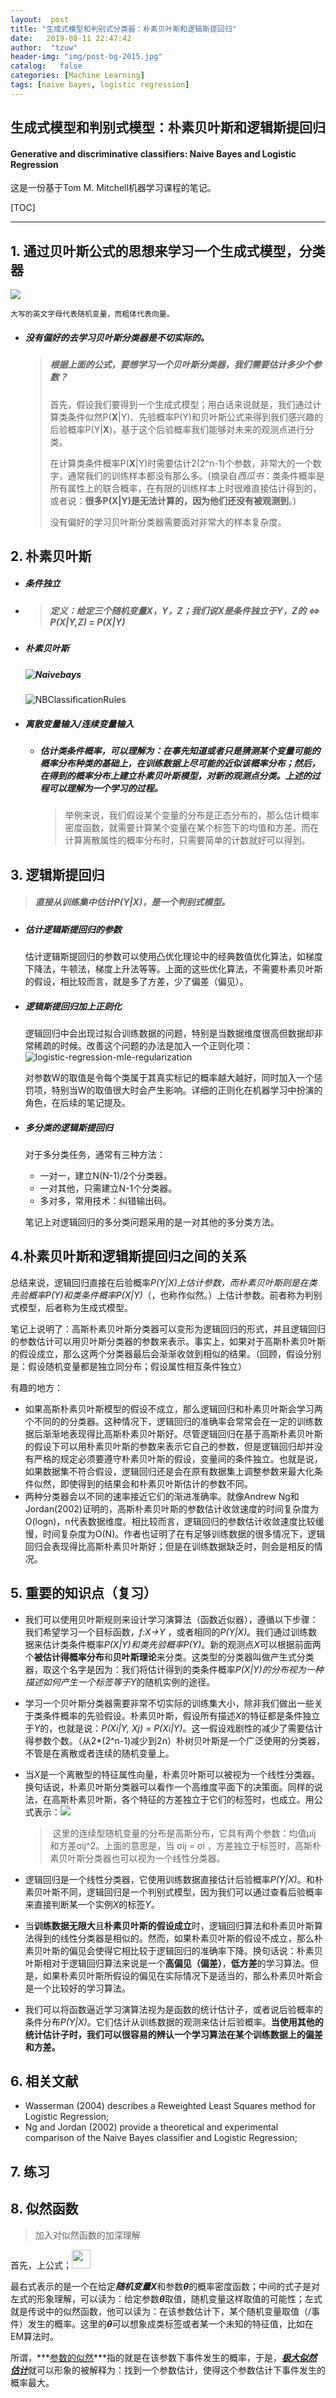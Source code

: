 ```yaml
---
layout:  post
title: "生成式模型和判别式分类器：朴素贝叶斯和逻辑斯提回归"
date:   2019-08-11 22:47:42                    
author:  "tzuw"
header-img: "img/post-bg-2015.jpg"
catalog:   false
categories: [Machine Learning]
tags: [naive bayes, logistic regression]
---
```

## 生成式模型和判别式模型：朴素贝叶斯和逻辑斯提回归

#### Generative and discriminative classifiers: Naive Bayes and Logistic Regression

这是一份基于Tom M. Mitchell机器学习课程的笔记。

[TOC]

------

## **1. 通过贝叶斯公式的思想来学习一个生成式模型，分类器** ##
![](../pics/bayes-rules.png)


   	大写的英文字母代表随机变量，而粗体代表向量。

   - ##### 没有**偏好**的去学习贝叶斯分类器是不切实际的。

     > ##### 根据上面的公式，要想学习一个贝叶斯分类器，我们需要估计多少个参数？
     >
     > 首先，假设我们要得到一个生成式模型；用白话来说就是，我们通过计算类条件似然P(**X**|Y)、先验概率P(Y)和贝叶斯公式来得到我们感兴趣的后验概率P(Y|**X**)，基于这个后验概率我们能够对未来的观测点进行分类。
     >
     > 在计算类条件概率P(**X**|Y)时需要估计2(2^n-1)个参数，非常大的一个数字，通常我们的训练样本都没有那么多。(摘录自*西瓜书*：类条件概率是所有属性上的联合概率，在有限的训练样本上时很难直接估计得到的，或者说：**很多P(X|Y)是无法计算的，因为他们还没有被观测到**。)
     >
     > 没有偏好的学习贝叶斯分类器需要面对非常大的样本复杂度。

## 2. 朴素贝叶斯 ##

   - ##### 条件独立

   - > ##### 定义：给定三个随机变量X，Y，Z；我们说X是条件独立于Y，Z的 <=> P(X|Y,Z) = P(X|Y)

   - ##### 朴素贝叶斯

     ##### ![Naivebays](../pics/Naivebays.PNG)

     ![NBClassificationRules](../pics/NBClassificationRules.PNG)

   - ##### 离散变量输入/连续变量输入

     - ##### 估计类条件概率，可以理解为：在事先知道或者只是猜测某个变量可能的概率分布种类的基础上，在训练数据上尽可能的近似该概率分布；然后，在得到的概率分布上建立朴素贝叶斯模型，对新的观测点分类。上述的过程可以理解为一个学习的过程。

       > 举例来说，我们假设某个变量的分布是正态分布的，那么估计概率密度函数，就需要计算某个变量在某个标签下的均值和方差。而在计算离散属性的概率分布时，只需要简单的计数就好可以得到。

## **3. 逻辑斯提回归** ##

   > ##### 直接从训练集中估计*P(Y|X)*，是一个*判别式模型*。

   - ##### 估计逻辑斯提回归的参数

     估计逻辑斯提回归的参数可以使用凸优化理论中的经典数值优化算法，如梯度下降法，牛顿法，梯度上升法等等。上面的这些优化算法，不需要朴素贝叶斯的假设，相比较而言，就是多了方差，少了偏差（偏见）。

   - ##### 逻辑斯提回归加上正则化

     逻辑回归中会出现过拟合训练数据的问题，特别是当数据维度很高但数据却非常稀疏的时候。改善这个问题的办法是加入一个正则化项：![logistic-regression-mle-regularization](../pics/logistic-regression-mle-regularization.PNG)

     对参数W的取值是令每个类属于其真实标记的概率越大越好，同时加入一个惩罚项，特别当W的取值很大时会产生影响。详细的正则化在机器学习中扮演的角色，在后续的笔记提及。

   - ##### 多分类的逻辑斯提回归

     对于多分类任务，通常有三种方法：

     - 一对一，建立N(N-1)/2个分类器。
     - 一对其他，只需建立N-1个分类器。
     - 多对多，常用技术：纠错输出码。

     笔记上对逻辑回归的多分类问题采用的是一对其他的多分类方法。

## 4.朴素贝叶斯和逻辑斯提回归之间的关系 ##

   总结来说，逻辑回归直接在后验概率*P(Y|X)*上估计参数，而朴素贝叶斯则是在类先验概率*P(Y)*和类条件概率*P(X|Y)*（，也称作似然。）上估计参数。前者称为判别式模型，后者称为生成式模型。

   笔记上说明了：高斯朴素贝叶斯分类器可以变形为逻辑回归的形式，并且逻辑回归的参数估计可以用贝叶斯分类器的参数来表示。事实上，如果对于高斯朴素贝叶斯的假设成立，那么这两个分类器最后会渐渐收敛到相似的结果。（回顾，假设分别是：假设随机变量都是独立同分布；假设属性相互条件独立）

   有趣的地方：

   - 如果高斯朴素贝叶斯模型的假设不成立，那么逻辑回归和朴素贝叶斯会学习两个不同的的分类器。这种情况下，逻辑回归的准确率会常常会在一定的训练数据后渐渐地表现得比高斯朴素贝叶斯好。尽管逻辑回归在基于高斯朴素贝叶斯的假设下可以用朴素贝叶斯的参数来表示它自己的参数，但是逻辑回归却并没有严格的规定必须要遵守朴素贝叶斯的假设，变量间的条件独立。也就是说，如果数据集不符合假设，逻辑回归还是会在原有数据集上调整参数来最大化条件似然，即使得到的结果会和朴素贝叶斯估计的参数不同。
   - 两种分类器会以不同的速率接近它们的渐进准确率。就像Andrew Ng和Jordan(2002)证明的，高斯朴素贝叶斯的参数估计收敛速度的时间复杂度为O(logn)，n代表数据维度。相比较而言，逻辑回归的参数估计收敛速度比较缓慢，时间复杂度为O(N)。作者也证明了在有足够训练数据的很多情况下，逻辑回归会表现得比高斯朴素贝叶斯好；但是在训练数据缺乏时，则会是相反的情况。

## **5. 重要的知识点（复习）** ##

   - 我们可以使用贝叶斯规则来设计学习演算法（函数近似器），遵循以下步骤：我们希望学习一个目标函数，*f:X->Y* ，或者相同的*P(Y|X)*。我们通过训练数据来估计类条件概率*P(X|Y)*和类先验概率*P(Y)*。新的观测点*X*可以根据前面两个**被估计得概率分布**和**贝叶斯理论**来分类。这类型的分类器叫做产生式分类器，取这个名字是因为：我们将估计得到的类条件概率*P(X|Y)*的分布视为一种描述如何产生一个标签等于*Y*的随机实例的途径。


   - 学习一个贝叶斯分类器需要非常不切实际的训练集大小，除非我们做出一些关于类条件概率的先验假设。朴素贝叶斯，假设所有描述*X*的特征都是条件独立于*Y*的，也就是说：*P(Xi|Y, Xj) = P(Xi|Y)*。这一假设戏剧性的减少了需要估计得参数个数。（从2*(2^n-1)减少到2n）朴树贝叶斯是一个广泛使用的分类器，不管是在离散或者连续的随机变量上。


   - 当*X*是一个离散型的特征属性向量，朴素贝叶斯可以被视为一个线性分类器。换句话说，朴素贝叶斯分类器可以看作一个高维度平面下的决策面。同样的说法，在高斯朴素贝叶斯，各个特征的方差独立于它们的标签时，也成立。用公式表示：![](../pics/GBN.PNG)		

     > ​																										这里的连续型随机变量的分布是高斯分布，它具有两个参数：均值μij 和方差σij^2。上面的意思是，当 σij = σi ，方差独立于标签时，高斯朴素贝叶斯分类器也可以视为一个线性分类器。


   - 逻辑回归是一个线性分类器，它使用训练数据直接估计后验概率*P(Y|X)*。和朴素贝叶斯不同，逻辑回归是一个判别式模型，因为我们可以通过查看后验概率来直接判断某一个实例*X*的标签*Y*。


   - 当**训练数据无限大**且**朴素贝叶斯的假设成立**时，逻辑回归算法和朴素贝叶斯算法得到的线性分类器是相似的。然而，如果朴素贝叶斯的假设不成立，那么朴素贝叶斯的偏见会使得它相比较于逻辑回归的准确率下降。换句话说：朴素贝叶斯相对于逻辑回归算法来说是一个**高偏见（偏差）**，**低方差**的学习算法。但是，如果朴素贝叶斯所假设的偏见在实际情况下是适当的，那么朴素贝叶斯会是一个比较好的学习算法。


   - 我们可以将函数逼近学习演算法视为是函数的统计估计子，或者说后验概率的条件分布*P(Y|X)*。它们估计从训练数据的观测来估计后验概率。**当使用其他的统计估计子时，我们可以很容易的辨认一个学习算法在某个训练数据上的偏差和方差。**

## **6. 相关文献** ##

   - Wasserman (2004) describes a Reweighted Least Squares method for Logistic Regression;
   - Ng and Jordan (2002) provide a theoretical and experimental comparison of the Naive Bayes classifier and Logistic Regression;

## **7. 练习** ##

## 8. 似然函数

> 加入对似然函数的加深理解

首先，上公式；<img src="../pics/likelihood-function.PNG" height="30px">

最右式表示的是一个在给定***随机变量X***和参数***θ***的概率密度函数；中间的式子是对左式的形象理解，可以读为：给定参数***θ***取值，随机变量这样取值的可能性；左式就是传说中的似然函数，他可以读为：在该参数估计下，某个随机变量取值（/事件）发生的概率。这里的***θ***可以想象成类标签或者某一个未知的特征值，比如在EM算法时。

所谓，***<u>参数的似然</u>***指的就是在该参数下事件发生的概率，于是，<u>***极大似然估计***</u>就可以形象的被解释为：找到一个参数估计，使得这个参数估计下事件发生的概率最大。
